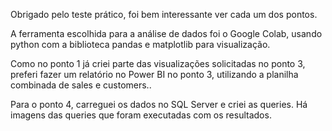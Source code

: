Obrigado pelo teste prático, foi bem interessante ver cada um dos pontos.

A ferramenta escolhida para a análise de dados foi o Google Colab, usando python com a biblioteca pandas e matplotlib para visualização.

Como no ponto 1 já criei parte das visualizações solicitadas no ponto 3, preferi fazer um relatório no Power BI no ponto 3, utilizando a planilha combinada de sales e customers..

Para o ponto 4, carreguei os dados no SQL Server e criei as queries. Há imagens das queries que foram executadas com os resultados.
